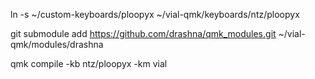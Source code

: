 ln -s  ~/custom-keyboards/ploopyx ~/vial-qmk/keyboards/ntz/ploopyx

git submodule add https://github.com/drashna/qmk_modules.git ~/vial-qmk/modules/drashna

qmk compile -kb ntz/ploopyx -km vial 

